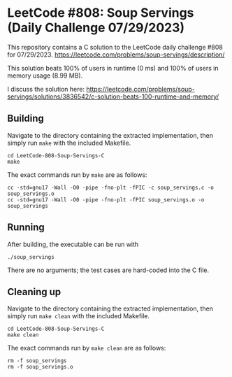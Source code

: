 # LeetCode #808: Soup Servings (Daily Challenge 07/29/2023)
This repository contains a C solution to the LeetCode daily challenge #808 for 07/29/2023. https://leetcode.com/problems/soup-servings/description/

This solution beats 100% of users in runtime (0 ms) and 100% of users in memory usage (8.99 MB).

I discuss the solution here: https://leetcode.com/problems/soup-servings/solutions/3836542/c-solution-beats-100-runtime-and-memory/

## Building
Navigate to the directory containing the extracted implementation, then simply run `make` with the included Makefile.
```
cd LeetCode-808-Soup-Servings-C
make
```

The exact commands run by `make` are as follows:
```
cc -std=gnu17 -Wall -O0 -pipe -fno-plt -fPIC -c soup_servings.c -o soup_servings.o
cc -std=gnu17 -Wall -O0 -pipe -fno-plt -fPIC soup_servings.o -o soup_servings
```

## Running
After building, the executable can be run with 
```
./soup_servings
```

There are no arguments; the test cases are hard-coded into the C file.

## Cleaning up
Navigate to the directory containing the extracted implementation, then simply run `make clean` with the included Makefile.
```
cd LeetCode-808-Soup-Servings-C
make clean
```

The exact commands run by `make clean` are as follows:
```
rm -f soup_servings
rm -f soup_servings.o

```
